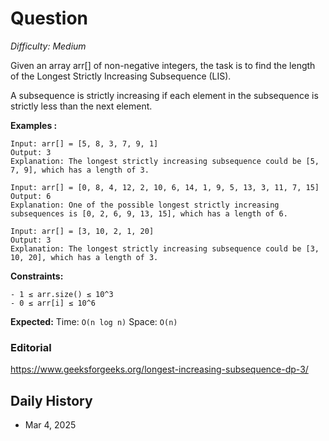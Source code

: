 # Question 

_Difficulty: Medium_

Given an array arr[] of non-negative integers, the task is to find the length of the Longest Strictly Increasing Subsequence (LIS).

A subsequence is strictly increasing if each element in the subsequence is strictly less than the next element.

**Examples :**
```
Input: arr[] = [5, 8, 3, 7, 9, 1]
Output: 3
Explanation: The longest strictly increasing subsequence could be [5, 7, 9], which has a length of 3.

Input: arr[] = [0, 8, 4, 12, 2, 10, 6, 14, 1, 9, 5, 13, 3, 11, 7, 15]
Output: 6
Explanation: One of the possible longest strictly increasing subsequences is [0, 2, 6, 9, 13, 15], which has a length of 6.

Input: arr[] = [3, 10, 2, 1, 20]
Output: 3
Explanation: The longest strictly increasing subsequence could be [3, 10, 20], which has a length of 3.
```

**Constraints:**
```
- 1 ≤ arr.size() ≤ 10^3
- 0 ≤ arr[i] ≤ 10^6
```

**Expected:**
Time: `O(n log n)`
Space: `O(n)`

### Editorial
https://www.geeksforgeeks.org/longest-increasing-subsequence-dp-3/

## Daily History
- Mar 4, 2025